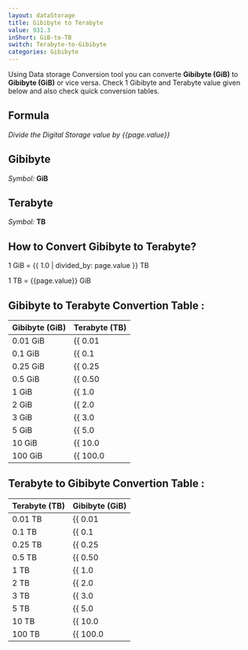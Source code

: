 ```yaml
---
layout: dataStorage
title: Gibibyte to Terabyte
value: 931.3
inShort: GiB-to-TB
switch: Terabyte-to-Gibibyte
categories: Gibibyte
---
```


Using Data storage Conversion tool you can converte **Gibibyte (GiB)** to **Gibibyte (GiB)** or vice versa. Check 1 Gibibyte and Terabyte value given below and also check quick conversion tables.

## Formula
*Divide the Digital Storage value by {{page.value}}*

## Gibibyte
*Symbol:* **GiB**

## Terabyte
*Symbol:* **TB**

## How to Convert Gibibyte to Terabyte?

1 GiB = {{ 1.0 | divided_by: page.value }} TB

1 TB = {{page.value}} GiB


## Gibibyte to Terabyte Convertion Table :

| Gibibyte (GiB) | Terabyte (TB) |
| ---- | ---- |
| 0.01 GiB | {{ 0.01 | divided_by: page.value | round: 12 }} TB |
| 0.1 GiB | {{ 0.1 | divided_by: page.value | round: 12 }} TB |
| 0.25 GiB | {{ 0.25 | divided_by: page.value | round: 12 }} TB |
| 0.5 GiB | {{ 0.50 | divided_by: page.value | round: 12 }} TB |
| 1 GiB | {{ 1.0 | divided_by: page.value | round: 12 }} TB |
| 2 GiB | {{ 2.0 | divided_by: page.value | round: 12 }} TB |
| 3 GiB | {{ 3.0 | divided_by: page.value | round: 12 }} TB |
| 5 GiB | {{ 5.0 | divided_by: page.value | round: 12 }} TB |
| 10 GiB | {{ 10.0 | divided_by: page.value | round: 12 }} TB |
| 100 GiB | {{ 100.0 | divided_by: page.value | round: 12 }} TB |

## Terabyte to Gibibyte Convertion Table :

| Terabyte (TB) | Gibibyte (GiB) |
| ---- | ---- |
| 0.01 TB | {{ 0.01 | times: page.value | round: 12 }} GiB |
| 0.1 TB | {{ 0.1 | times: page.value | round: 12 }} GiB |
| 0.25 TB | {{ 0.25 | times: page.value | round: 12 }} GiB |
| 0.5 TB | {{ 0.50 | times: page.value | round: 12 }} GiB |
| 1 TB | {{ 1.0 | times: page.value | round: 12 }} GiB |
| 2 TB | {{ 2.0 | times: page.value | round: 12 }} GiB |
| 3 TB | {{ 3.0 | times: page.value | round: 12 }} GiB |
| 5 TB | {{ 5.0 | times: page.value | round: 12 }} GiB |
| 10 TB | {{ 10.0 | times: page.value | round: 12 }} GiB |
| 100 TB | {{ 100.0 | times: page.value | round: 12 }} GiB |


<script>
document.getElementById('selectInput')[13].selected = true
document.getElementById('selectOutput')[16].selected = true
</script>
